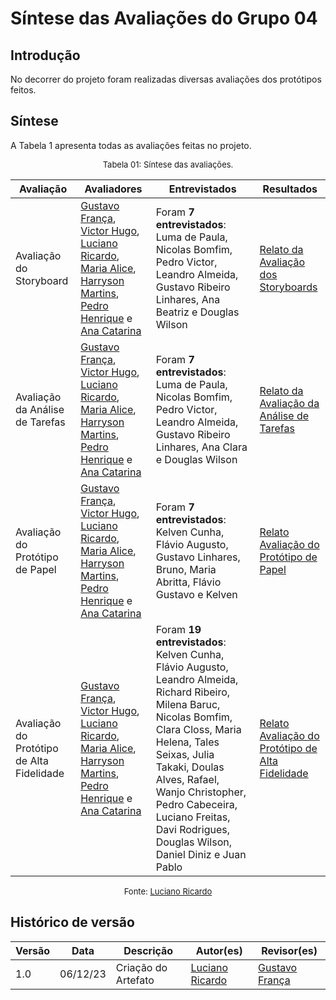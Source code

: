 # Síntese das Avaliações do Grupo 04

## Introdução

No decorrer do projeto foram realizadas diversas avaliações dos protótipos feitos. 

## Síntese

A Tabela 1 apresenta todas as avaliações feitas no projeto.

<center>

<font size="2"><p style="text-align: center">Tabela 01: Síntese das avaliações.</p></font>

| Avaliação                                 | Avaliadores                                                                                                                                                                                                                                                                                                                                        | Entrevistados                                                                                                                                                                                                                                                                                                         | Resultados                                                                                                                                                                                                     |
| ----------------------------------------- | -------------------------------------------------------------------------------------------------------------------------------------------------------------------------------------------------------------------------------------------------------------------------------------------------------------------------------------------------- | --------------------------------------------------------------------------------------------------------------------------------------------------------------------------------------------------------------------------------------------------------------------------------------------------------------------- | -------------------------------------------------------------------------------------------------------------------------------------------------------------------------------------------------------------- |
| Avaliação do Storyboard                   | [Gustavo França](https://github.com/gustavofbs), [Victor Hugo](https://github.com/ViictorHugoo), [Luciano Ricardo](https://github.com/l-ricardo), [Maria Alice](https://github.com/Maliz30), [Harryson Martins](https://github.com/harry-cmartin), [Pedro Henrique](https://github.com/pedro-hsf) e [Ana Catarina](https://github.com/an4catarina) | Foram **7 entrevistados**: Luma de Paula, Nicolas Bomfim, Pedro Victor, Leandro Almeida, Gustavo Ribeiro Linhares, Ana Beatriz e Douglas Wilson                                                                                                                                                                       | [Relato da Avaliação dos Storyboards](https://interacao-humano-computador.github.io/2023.2-Dominio-Publico/design_avalaiacao_desenvolvimento/nivel1/storyboard/relato_resultados/)                             |
| Avaliação da Análise de Tarefas           | [Gustavo França](https://github.com/gustavofbs), [Victor Hugo](https://github.com/ViictorHugoo), [Luciano Ricardo](https://github.com/l-ricardo), [Maria Alice](https://github.com/Maliz30), [Harryson Martins](https://github.com/harry-cmartin), [Pedro Henrique](https://github.com/pedro-hsf) e [Ana Catarina](https://github.com/an4catarina) | Foram **7 entrevistados**: Luma de Paula, Nicolas Bomfim, Pedro Victor, Leandro Almeida, Gustavo Ribeiro Linhares, Ana Clara e Douglas Wilson                                                                                                                                                                         | [Relato da Avaliação da Análise de Tarefas](https://interacao-humano-computador.github.io/2023.2-Dominio-Publico/design_avalaiacao_desenvolvimento/nivel1/analise_de_tarefas/relato_resultados/)               |
| Avaliação do Protótipo de Papel           | [Gustavo França](https://github.com/gustavofbs), [Victor Hugo](https://github.com/ViictorHugoo), [Luciano Ricardo](https://github.com/l-ricardo), [Maria Alice](https://github.com/Maliz30), [Harryson Martins](https://github.com/harry-cmartin), [Pedro Henrique](https://github.com/pedro-hsf) e [Ana Catarina](https://github.com/an4catarina) | Foram **7 entrevistados**: Kelven Cunha, Flávio Augusto, Gustavo Linhares, Bruno, Maria Abritta, Flávio Gustavo e Kelven                                                                                                                                                                                              | [Relato Avaliação do Protótipo de Papel](https://interacao-humano-computador.github.io/2023.2-Dominio-Publico/design_avalaiacao_desenvolvimento/nivel3/prototipo_alta_fidelidade/relato_resultados/)           |
| Avaliação do Protótipo de Alta Fidelidade | [Gustavo França](https://github.com/gustavofbs), [Victor Hugo](https://github.com/ViictorHugoo), [Luciano Ricardo](https://github.com/l-ricardo), [Maria Alice](https://github.com/Maliz30), [Harryson Martins](https://github.com/harry-cmartin), [Pedro Henrique](https://github.com/pedro-hsf) e [Ana Catarina](https://github.com/an4catarina) | Foram **19 entrevistados**: Kelven Cunha, Flávio Augusto, Leandro Almeida, Richard Ribeiro, Milena Baruc, Nicolas Bomfim, Clara Closs, Maria Helena, Tales Seixas, Julia Takaki, Doulas Alves, Rafael, Wanjo Christopher, Pedro Cabeceira, Luciano Freitas, Davi Rodrigues, Douglas Wilson, Daniel Diniz e Juan Pablo | [Relato Avaliação do Protótipo de Alta Fidelidade](https://interacao-humano-computador.github.io/2023.2-Dominio-Publico/design_avalaiacao_desenvolvimento/nivel3/prototipo_alta_fidelidade/relato_resultados/) |

<font size="2"><p style="text-align: center">Fonte: [Luciano Ricardo](https://github.com/l-ricardo)</p></font>

</center>

## Histórico de versão

| Versão |   Data   | Descrição           | Autor(es)                                       | Revisor(es)                                     |
| ------ | :------: | ------------------- | ----------------------------------------------- | ----------------------------------------------- |
| 1.0    | 06/12/23 | Criação do Artefato | [Luciano Ricardo](https://github.com/l-ricardo) | [Gustavo França](https://github.com/gustavofbs) |
